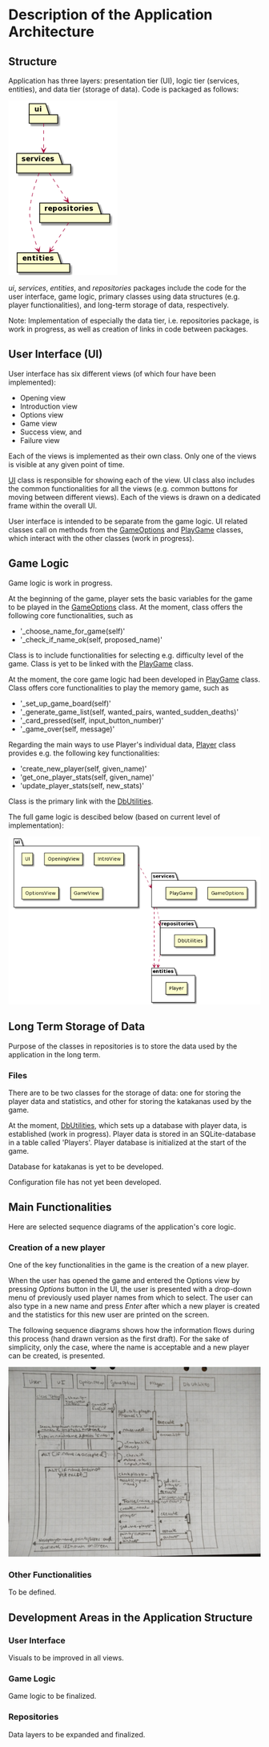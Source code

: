 # Description of the Application Architecture

## Structure

Application has three layers: presentation tier (UI), logic tier (services, entities), and data tier (storage of data). Code is packaged as follows: 

![Package structure](./pictures/architecture_package.png)

_ui_, _services_, _entities_, and _repositories_ packages include the code for the user interface, game logic, primary classes using data structures (e.g. player functionalities), and long-term storage of data, respectively. 

Note: Implementation of especially the data tier, i.e. repositories package, is work in progress, as well as creation of links in code between packages.

## User Interface (UI)

User interface has six different views (of which four have been implemented): 

- Opening view
- Introduction view
- Options view
- Game view
- Success view, and
- Failure view

Each of the views is implemented as their own class. Only one of the views is visible at any given point of time. 

[UI](../src/ui/ui.py) class is responsible for showing each of the view. UI class also includes the common functionalities for all the views (e.g. common buttons for moving between different views). Each of the views is drawn on a dedicated frame within the overall UI. 

User interface is intended to be separate from the game logic. UI related classes call on methods from the [GameOptions](../src/services/gameoptions.py) and [PlayGame](../src/services/playgame.py) classes, which interact with the other classes (work in progress).

## Game Logic

Game logic is work in progress. 

At the beginning of the game, player sets the basic variables for the game to be played in the [GameOptions](../src/services/gameoptions.py) class. At the moment, class offers the following core functionalities, such as
- '_choose_name_for_game(self)'
- '_check_if_name_ok(self, proposed_name)'

Class is to include functionalities for selecting e.g. difficulty level of the game. Class is yet to be linked with the [PlayGame](../src/services/playgame.py) class.

At the moment, the core game logic had been developed in [PlayGame](../src/services/playgame.py) class. Class offers core functionalities to play the memory game, such as
- '_set_up_game_board(self)'
- '_generate_game_list(self, wanted_pairs, wanted_sudden_deaths)'
- '_card_pressed(self, input_button_number)'
- '_game_over(self, message)'

Regarding the main ways to use Player's individual data, [Player](../src/entities/player.py) class provides e.g. the following key functionalities: 
- 'create_new_player(self, given_name)'
- 'get_one_player_stats(self, given_name)'
- 'update_player_stats(self, new_stats)'

Class is the primary link with the [DbUtilities](../src/repositories/dbutilities.py). 

The full game logic is descibed below (based on current level of implementation): 

![ArchitecturePackageClasses](./pictures/architecture_package_classes.png)

## Long Term Storage of Data

Purpose of the classes in repositories is to store the data used by the application in the long term. 

### Files

There are to be two classes for the storage of data: one for storing the player data and statistics, and other for storing the katakanas used by the game.

At the moment, [DbUtilities](../src/repositories/dbutilities.py), which sets up a database with player data, is established (work in progress). Player data is stored in an SQLite-database in a table called 'Players'. Player database is initialized at the start of the game. 

Database for katakanas is yet to be developed.

Configuration file has not yet been developed.

## Main Functionalities

Here are selected sequence diagrams of the application's core logic.

### Creation of a new player

One of the key functionalities in the game is the creation of a new player.

When the user has opened the game and entered the Options view by pressing _Options_ button in the UI, the user is presented with a drop-down menu of previously used player names from which to select. The user can also type in a new name and press _Enter_ after which a new player is created and the statistics for this new user are printed on the screen.

The following sequence diagrams shows how the information flows during this process (hand drawn version as the first draft). For the sake of simplicity, only the case, where the name is acceptable and a new player can be created, is presented.

![SequenceDiagramNewPlayer](./pictures/sequence_diag_new_player_2.png)

### Other Functionalities

To be defined.

## Development Areas in the Application Structure

### User Interface

Visuals to be improved in all views.

### Game Logic

Game logic to be finalized.

### Repositories

Data layers to be expanded and finalized.